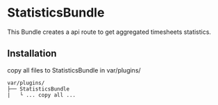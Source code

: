 # StatisticsBundle

This Bundle creates a api route to get aggregated timesheets statistics.

## Installation

copy all files to StatisticsBundle in var/plugins/
```
var/plugins/
├── StatisticsBundle
|   └ ... copy all ...

```
